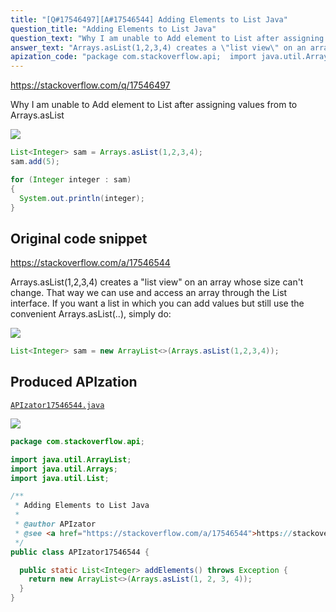 ```yaml
---
title: "[Q#17546497][A#17546544] Adding Elements to List Java"
question_title: "Adding Elements to List Java"
question_text: "Why I am unable to Add element to List after assigning values from to Arrays.asList"
answer_text: "Arrays.asList(1,2,3,4) creates a \"list view\" on an array whose size can't change. That way we can use and access an array through the List interface. If you want a list in which you can add values but still use the convenient Arrays.asList(..), simply do:"
apization_code: "package com.stackoverflow.api;  import java.util.ArrayList; import java.util.Arrays; import java.util.List;  /**  * Adding Elements to List Java  *  * @author APIzator  * @see <a href=\"https://stackoverflow.com/a/17546544\">https://stackoverflow.com/a/17546544</a>  */ public class APIzator17546544 {    public static List<Integer> addElements() throws Exception {     return new ArrayList<>(Arrays.asList(1, 2, 3, 4));   } }"
---
```


https://stackoverflow.com/q/17546497

Why I am unable to Add element to List after assigning values from to Arrays.asList


<div class="code-logo"><img src="/stackoverflow.png" /></div>

```java
List<Integer> sam = Arrays.asList(1,2,3,4);
sam.add(5);

for (Integer integer : sam)
{
  System.out.println(integer);
}
```


## Original code snippet

https://stackoverflow.com/a/17546544

Arrays.asList(1,2,3,4) creates a &quot;list view&quot; on an array whose size can&#x27;t change. That way we can use and access an array through the List interface.
If you want a list in which you can add values but still use the convenient Arrays.asList(..), simply do:

<div class="code-logo"><img src="/stackoverflow.png" /></div>

```java
List<Integer> sam = new ArrayList<>(Arrays.asList(1,2,3,4));
```

## Produced APIzation

[`APIzator17546544.java`](https://github.com/pasqualesalza/apization-temp/raw/main/data/search/APIzator17546544.java)

<div class="code-logo"><img src="/apizator.png" /></div>

```java
package com.stackoverflow.api;

import java.util.ArrayList;
import java.util.Arrays;
import java.util.List;

/**
 * Adding Elements to List Java
 *
 * @author APIzator
 * @see <a href="https://stackoverflow.com/a/17546544">https://stackoverflow.com/a/17546544</a>
 */
public class APIzator17546544 {

  public static List<Integer> addElements() throws Exception {
    return new ArrayList<>(Arrays.asList(1, 2, 3, 4));
  }
}

```